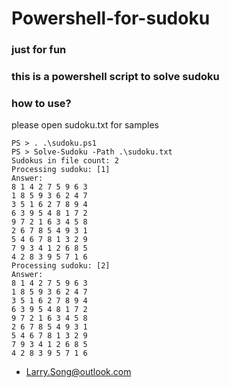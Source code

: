 # Powershell-for-sudoku

### just for fun

### this is a powershell script to solve sudoku

### how to use?

please open sudoku.txt for samples

```
PS > . .\sudoku.ps1
PS > Solve-Sudoku -Path .\sudoku.txt
Sudokus in file count: 2
Processing sudoku: [1]
Answer:
8 1 4 2 7 5 9 6 3
1 8 5 9 3 6 2 4 7
3 5 1 6 2 7 8 9 4
6 3 9 5 4 8 1 7 2
9 7 2 1 6 3 4 5 8
2 6 7 8 5 4 9 3 1
5 4 6 7 8 1 3 2 9
7 9 3 4 1 2 6 8 5
4 2 8 3 9 5 7 1 6
Processing sudoku: [2]
Answer:
8 1 4 2 7 5 9 6 3
1 8 5 9 3 6 2 4 7
3 5 1 6 2 7 8 9 4
6 3 9 5 4 8 1 7 2
9 7 2 1 6 3 4 5 8
2 6 7 8 5 4 9 3 1
5 4 6 7 8 1 3 2 9
7 9 3 4 1 2 6 8 5
4 2 8 3 9 5 7 1 6
```

 - Larry.Song@outlook.com
